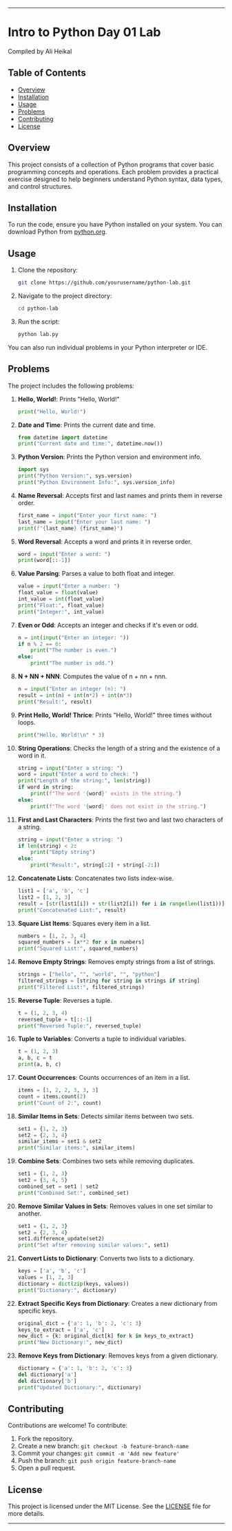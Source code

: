 
---

# Intro to Python Day 01 Lab

Compiled by Ali Heikal

## Table of Contents
- [Overview](#overview)
- [Installation](#installation)
- [Usage](#usage)
- [Problems](#problems)
- [Contributing](#contributing)
- [License](#license)

## Overview

This project consists of a collection of Python programs that cover basic programming concepts and operations. Each problem provides a practical exercise designed to help beginners understand Python syntax, data types, and control structures. 

## Installation

To run the code, ensure you have Python installed on your system. You can download Python from [python.org](https://www.python.org/downloads/).

## Usage

1. Clone the repository:
   ```bash
   git clone https://github.com/yourusername/python-lab.git
   ```
2. Navigate to the project directory:
   ```bash
   cd python-lab
   ```
3. Run the script:
   ```bash
   python lab.py
   ```

You can also run individual problems in your Python interpreter or IDE.

## Problems

The project includes the following problems:

1. **Hello, World!**: Prints "Hello, World!"
   ```python
   print("Hello, World!")
   ```

2. **Date and Time**: Prints the current date and time.
   ```python
   from datetime import datetime
   print("Current date and time:", datetime.now())
   ```

3. **Python Version**: Prints the Python version and environment info.
   ```python
   import sys
   print("Python Version:", sys.version)
   print("Python Environment Info:", sys.version_info)
   ```

4. **Name Reversal**: Accepts first and last names and prints them in reverse order.
   ```python
   first_name = input("Enter your first name: ")
   last_name = input("Enter your last name: ")
   print(f"{last_name} {first_name}")
   ```

5. **Word Reversal**: Accepts a word and prints it in reverse order.
   ```python
   word = input("Enter a word: ")
   print(word[::-1])
   ```

6. **Value Parsing**: Parses a value to both float and integer.
   ```python
   value = input("Enter a number: ")
   float_value = float(value)
   int_value = int(float_value)
   print("Float:", float_value)
   print("Integer:", int_value)
   ```

7. **Even or Odd**: Accepts an integer and checks if it's even or odd.
   ```python
   n = int(input("Enter an integer: "))
   if n % 2 == 0:
       print("The number is even.")
   else:
       print("The number is odd.")
   ```

8. **N + NN + NNN**: Computes the value of n + nn + nnn.
   ```python
   n = input("Enter an integer (n): ")
   result = int(n) + int(n*2) + int(n*3)
   print("Result:", result)
   ```

9. **Print Hello, World! Thrice**: Prints "Hello, World!" three times without loops.
   ```python
   print("Hello, World!\n" * 3)
   ```

10. **String Operations**: Checks the length of a string and the existence of a word in it.
    ```python
    string = input("Enter a string: ")
    word = input("Enter a word to check: ")
    print("Length of the string:", len(string))
    if word in string:
        print(f"The word '{word}' exists in the string.")
    else:
        print(f"The word '{word}' does not exist in the string.")
    ```

11. **First and Last Characters**: Prints the first two and last two characters of a string.
    ```python
    string = input("Enter a string: ")
    if len(string) < 2:
        print("Empty string")
    else:
        print("Result:", string[:2] + string[-2:])
    ```

12. **Concatenate Lists**: Concatenates two lists index-wise.
    ```python
    list1 = ['a', 'b', 'c']
    list2 = [1, 2, 3]
    result = [str(list1[i]) + str(list2[i]) for i in range(len(list1))]
    print("Concatenated List:", result)
    ```

13. **Square List Items**: Squares every item in a list.
    ```python
    numbers = [1, 2, 3, 4]
    squared_numbers = [x**2 for x in numbers]
    print("Squared List:", squared_numbers)
    ```

14. **Remove Empty Strings**: Removes empty strings from a list of strings.
    ```python
    strings = ["hello", "", "world", "", "python"]
    filtered_strings = [string for string in strings if string]
    print("Filtered List:", filtered_strings)
    ```

15. **Reverse Tuple**: Reverses a tuple.
    ```python
    t = (1, 2, 3, 4)
    reversed_tuple = t[::-1]
    print("Reversed Tuple:", reversed_tuple)
    ```

16. **Tuple to Variables**: Converts a tuple to individual variables.
    ```python
    t = (1, 2, 3)
    a, b, c = t
    print(a, b, c)
    ```

17. **Count Occurrences**: Counts occurrences of an item in a list.
    ```python
    items = [1, 2, 2, 3, 3, 3]
    count = items.count(2)
    print("Count of 2:", count)
    ```

18. **Similar Items in Sets**: Detects similar items between two sets.
    ```python
    set1 = {1, 2, 3}
    set2 = {2, 3, 4}
    similar_items = set1 & set2
    print("Similar items:", similar_items)
    ```

19. **Combine Sets**: Combines two sets while removing duplicates.
    ```python
    set1 = {1, 2, 3}
    set2 = {3, 4, 5}
    combined_set = set1 | set2
    print("Combined Set:", combined_set)
    ```

20. **Remove Similar Values in Sets**: Removes values in one set similar to another.
    ```python
    set1 = {1, 2, 3}
    set2 = {2, 3, 4}
    set1.difference_update(set2)
    print("Set after removing similar values:", set1)
    ```

21. **Convert Lists to Dictionary**: Converts two lists to a dictionary.
    ```python
    keys = ['a', 'b', 'c']
    values = [1, 2, 3]
    dictionary = dict(zip(keys, values))
    print("Dictionary:", dictionary)
    ```

22. **Extract Specific Keys from Dictionary**: Creates a new dictionary from specific keys.
    ```python
    original_dict = {'a': 1, 'b': 2, 'c': 3}
    keys_to_extract = ['a', 'c']
    new_dict = {k: original_dict[k] for k in keys_to_extract}
    print("New Dictionary:", new_dict)
    ```

23. **Remove Keys from Dictionary**: Removes keys from a given dictionary.
    ```python
    dictionary = {'a': 1, 'b': 2, 'c': 3}
    del dictionary['a']
    del dictionary['b']
    print("Updated Dictionary:", dictionary)
    ```

## Contributing

Contributions are welcome! To contribute:
1. Fork the repository.
2. Create a new branch: `git checkout -b feature-branch-name`
3. Commit your changes: `git commit -m 'Add new feature'`
4. Push the branch: `git push origin feature-branch-name`
5. Open a pull request.

## License

This project is licensed under the MIT License. See the [LICENSE](LICENSE) file for more details.

---

